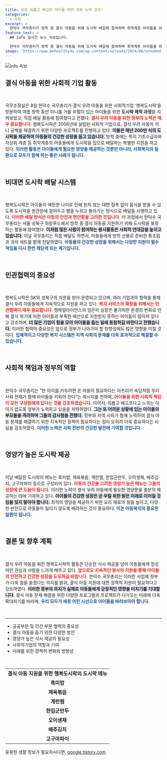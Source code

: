 ```yaml
---
title: 보육 외롭고 배고픈 아이들 위한 정부 노력 강조!
categories:
  - 사회
excerpt: >
  한덕수 국무총리가 방학 중 결식 아동을 위해 도시락 배달에 참여하며 취약계층 아이들을 위한 따뜻한 마음을 전했습니다. 행복도시락과 함께하는 이번 프로젝트는 200만 식의 도시락을 제공하며, 아이들의 끼니 결여 문제를 해결하는 데 힘쓰고 있습니다.
feature_text: >
  ## info 실시간 뉴스 속보입니다.

  한덕수 국무총리가 방학 중 결식 아동을 위해 도시락 배달에 참여하며 취약계층 아이들을 위한 따뜻한 마음을 전했습니다. 행복도시락과 함께하는 이번 프로젝트는 200만 식의 도시락을 제공하며, 아이들의 끼니 결여 문제를 해결하는 데 힘쓰고 있습니다.
image: 'https://www.behealthy4u.com/wp-content/uploads/2024/06/unnamed-file.png'
---
```


<p><img src="https://www.behealthy4u.com/wp-content/uploads/2024/06/unnamed-file.png" alt="info 속보" /></p>

<h2 data-ke-size="size26">결식 아동을 위한 사회적 기업 활동</h2>

<p data-ke-size="size16">&nbsp;</p>

<p>국무조정실은 8일 한덕수 국무총리가 결식 우려 아동을 위한 사회적기업 ‘행복도시락’을 방문하여 여름 방학 동안 끼니를 거를 위험이 있는 아이들을 위한 <b>도시락 제작 과정</b>을 지켜보았고, 직접 배달 활동에 참여했다고 전했다. <b><span style="color: #ee2323;">결식 우려 아동을 위한 정부의 노력은 매우 중요합니다.</span></b> 행복도시락은 2006년에 설립된 사회적 기업으로, 결식 우려 아동의 끼니 공백을 해결하기 위한 다양한 프로젝트를 진행하고 있다. <b><span style="background-color: #21538527;">이들은 매년 200만 식의 도시락을 제공하여 아동들의 건강한 성장을 돕고 있습니다.</span></b> 방학 중에는 특히 기초수급자와 차상위 계층 등 취약계층의 아동들에게 도시락을 집으로 배달하는 특별한 지원을 하고 있다. <b><span style="color: #1a5490;">이러한 활동은 아이들에게 필요한 영양을 제공하는 것뿐만 아니라, 사회복지의 일환으로 모두가 함께 하는 좋은 사례가 됩니다.</span></b></p>

<p data-ke-size="size16">&nbsp;</p>

<h2 data-ke-size="size26">비대면 도시락 배달 시스템</h2>

<p data-ke-size="size16">&nbsp;</p>

<p>행복도시락은 아이들이 예민한 나이로 인해 원치 않는 대면 접촉 없이 음식을 받을 수 있도록 도시락을 현관문에 걸어두고 벨을 누르고 돌아가는 방식으로 배달을 시행하고 있다. <b><span style="color: #ee2323;">이러한 배달 방식은 아동의 안전과 편안함을 고려한 것입니다.</span></b> 이 과정에서 한덕수 국무총리는 서울 성북구 하랑푸드에서 방학 중 결식 아동을 지원하기 위해 도시락을 포장하는 활동에 참여했다. <b><span style="background-color: #21538527;">이처럼 많은 사람이 참여하는 봉사활동은 사회적 연대감을 높이고 있습니다.</span></b> 이날 국무총리는 직접 배달도 하면서, 아동들에게 방학 선물로 준비한 통조림과 과자 세트를 함께 전달하였다. <b><span style="color: #1a5490;">아동들의 건강한 성장을 위해서는 다양한 지원이 필수적임을 다시 한번 깨닫게 되는 계기입니다.</span></b></p>

<p data-ke-size="size16">&nbsp;</p>

<h2 data-ke-size="size26">민관협력의 중요성</h2>

<p data-ke-size="size16">&nbsp;</p>

<p>행복도시락은 SK와 성북구의 지원을 받아 운영되고 있으며, 여러 기업과의 협력을 통해 결식 우려 아동들에게 지속적으로 지원을 하고 있다. <b><span style="color: #ee2323;">복지 서비스의 확장을 위해서는 민관협력이 매우 중요합니다.</span></b> 행복얼라이언스의 임은미 실장은 불가피한 환경의 변화로 인해 결식 위기에 처한 아이들과 부족한 예산으로 지원받지 못하는 아이들이 많아져 있다고 강조하며, <b><span style="background-color: #21538527;">더 많은 기업이 힘을 모아 아이들을 돕는 일에 동참하길 바란다고 전했습니다.</span></b> 이러한 협력의 중요성은 앞으로 정부가 나아가야 할 방향성에도 많은 영향을 미칠 것이다. <b><span style="color: #1a5490;">입체적이고 다양한 복지 시스템은 지역 사회의 문제를 더욱 효과적으로 해결할 수 있습니다.</span></b></p>

<p data-ke-size="size16">&nbsp;</p>

<h2 data-ke-size="size26">사회적 책임과 정부의 역할</h2>

<p data-ke-size="size16">&nbsp;</p>

<p>한덕수 국무총리는 “한 아이를 키우려면 온 마을이 필요하다는 아프리카 속담처럼 우리 사회 전체가 함께 아이들을 키워야 한다”는 메시지를 전하며, <b><span style="color: #ee2323;">아이들을 위한 사회적 책임이 모든 구성원에게 있다는 것을 강조하였습니다.</span></b> 이어서, 외롭고 배고프다고 느끼는 아이가 없도록 정부가 노력하고 있음을 피력하였다. <b><span style="background-color: #21538527;">그는 또 어려운 상황에 있는 아이들의 부모들을 격려하며 그들의 감사함을 전했다.</span></b> 정부와 지역 사회가 함께 노력하여 결식 아동 문제를 해결하기 위한 지속적인 정책이 필요하다는 점이 오히려 더욱 중요하다는 사실을 강조하였다. <b><span style="color: #1a5490;">이러한 노력은 사회 전반의 건강한 발전에 기여할 것입니다.</span></b></p>

<p data-ke-size="size16">&nbsp;</p>

<h2 data-ke-size="size26">영양가 높은 도시락 제공</h2>

<p data-ke-size="size16">&nbsp;</p>

<p>이날 배달된 도시락의 메뉴는 흑미밥, 제육볶음, 계란찜, 한입군만두, 오이생채, 배추김치, 고구마파이 등으로 구성되어 있다. <b><span style="color: #ee2323;">아동의 건강을 고려한 영양가 높은 메뉴는 그들의 성장에 큰 도움이 됩니다.</span></b> 이러한 노력이 결식 우려 아동에게 필요한 영양분을 충분히 제공하는 데에 기여하고 있다. <b><span style="background-color: #21538527;">아이들의 건강한 성장은 곧 우릴 위한 밝은 미래로 이어질 것임을 잊지 말아야 합니다.</span></b> 최적의 영양을 제공하기 위한 요리 재료의 질을 높이고, 다양한 반찬으로 아동들이 질리기 않도록 배려하는 것이 중요하다. <b><span style="color: #1a5490;">이는 아동복지의 중요한 일환이 됩니다.</span></b></p>

<p data-ke-size="size16">&nbsp;</p>

<h2 data-ke-size="size26">결론 및 향후 계획</h2>

<p data-ke-size="size16">&nbsp;</p>

<p>결식 우려 아동을 위한 행복도시락의 활동은 단순한 식사 제공을 넘어 아동들에게 정성어린 관심과 사랑을 느끼게 해주고 있다. <b><span style="color: #ee2323;">앞으로도 지속적인 봉사와 지원을 통해 아이들의 안전하고 건강한 성장을 도모하길 바랍니다.</span></b> 한덕수 국무총리는 이러한 사업에 정부가 더욱 힘을 쏟겠다는 의지를 밝혀, 결식 아동 지원에 대한 정책적 지원이 필요하다고 강조하였다. <b><span style="background-color: #21538527;">이러한 정부의 의지가 실제로 아동들에게 긍정적인 영향을 미치기를 기대합니다.</span></b> 결식 아동 문제 해결을 위한 다양한 프로그램과 프로젝트가 다가오는 미래에 더욱 확대되기를 바라며, <b><span style="color: #1a5490;">우리 모두가 애정 어린 시선으로 아이들을 바라보아야 합니다.</span></b></p>

<p data-ke-size="size16">&nbsp;</p>

<hr>

<ul>
    <li>공공부문 및 민간 부문 협력의 중요성</li>
    <li>결식 아동을 돕기 위한 다양한 방안</li>
    <li>영양가 높은 식사 제공의 필요성</li>
    <li>사회적기업의 역할과 기여</li>
    <li>미래를 위한 정책적 변화와 방향성</li>
</ul>

<p data-ke-size="size16">&nbsp;</p>

<table>
    <tbody>
    <tr>
        <td style="text-align: center; height: 17px;"><b>결식 아동 지원을 위한 행복도시락의 도시락 메뉴</b></td>
    </tr>
    <tr>
        <td style="text-align: center; height: 17px;"><b>흑미밥</b></td>
    </tr>
    <tr>
        <td style="text-align: center; height: 17px;"><b>제육볶음</b></td>
    </tr>
    <tr>
        <td style="text-align: center; height: 17px;"><b>계란찜</b></td>
    </tr>
    <tr>
        <td style="text-align: center; height: 17px;"><b>한입군만두</b></td>
    </tr>
    <tr>
        <td style="text-align: center; height: 17px;"><b>오이생채</b></td>
    </tr>
    <tr>
        <td style="text-align: center; height: 17px;"><b>배추김치</b></td>
    </tr>
    <tr>
        <td style="text-align: center; height: 17px;"><b>고구마파이</b></td>
    </tr>
    </tbody>
</table>
유용한 생활 정보가 필요하시다면, <a href="https://qoogle.tistory.com" rel="dofollow">qoogle.tistory.com</a>


